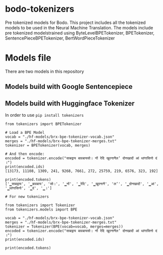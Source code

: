 # bodo-tokenizers
Pre tokenized models for Bodo. This project includes all the tokenized models to be used in the  Neural Machine Translation. The models include pre tokenized modelstrained using ByteLevelBPETokenizer,  BPETokenizer,  SentencePieceBPETokenizer,  BertWordPieceTokenizer
# Models file
There are two models in this repository
## Models build with Google Sentencepiece

## Models build with Huggingface Tokenizer
In order to use
`pip install tokenizers`
```
from tokenizers import BPETokenizer

# Load a BPE Model
vocab = "./hf-models/brx-bpe-tokenizer-vocab.json"
merges = "./hf-models/brx-bpe-tokenizer-merges.txt"
tokenizer = BPETokenizer(vocab, merges)

# And then encode:
encoded = tokenizer.encode("साबद्राय बावबायसो। नों रेदि खुरनानैलʼ दोनखादों आं थांगासिनो दं ।")
print(encoded.ids)
[13173, 11108, 1309, 241, 9268, 7661, 272, 25759, 219, 6576, 323, 192]

print(encoded.tokens)
['▁साबद्राय', '▁बावबाय', 'सो।', '▁नों', '▁रेदि', '▁खुरनानै', 'लʼ', '▁दोनखादों', '▁आं', '▁थांगासिनो', '▁दं', '▁।']

```

```
# For new tokenizers

from tokenizers import Tokenizer
from tokenizers.models import BPE

vocab = "./hf-models/brx-bpe-tokenizer-vocab.json"
merges = "./hf-models/brx-bpe-tokenizer-merges.txt"
tokenizer = Tokenizer(BPE(vocab=vocab, merges=merges))
encoded = tokenizer.encode("साबद्राय बावबायसो। नों रेदि खुरनानैलʼ दोनखादों आं थांगासिनो दं ।")
print(encoded.ids)

print(encoded.tokens)
```

